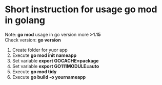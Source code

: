 # Short instruction for usage go mod in golang

Note: **go mod** usage in go version more **>1.15**    
Check version: **go version**    

1. Create folder for yuor app    
2. Execute **go mod init nameapp**   
3. Set variable **export GOCACHE=package**  
4. Set variable **export GO111MODULE=auto**  
5. Execute **go mod tidy** 
6. Execute **go build -o yournameapp**   

